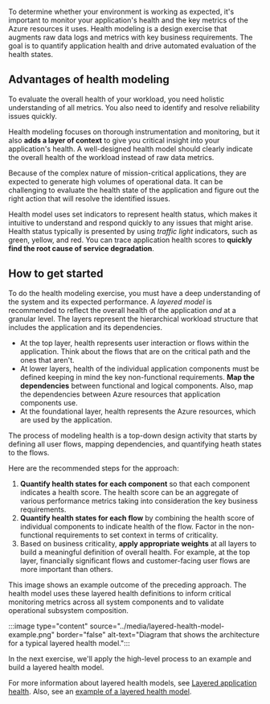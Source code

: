 
To determine whether your environment is working as expected, it's important to monitor your application's health and the key metrics of the Azure resources it uses. Health modeling is a design exercise that augments raw data logs and metrics with key business requirements. The goal is to quantify application health and drive automated evaluation of the health states.

## Advantages of health modeling

To evaluate the overall health of your workload, you need holistic understanding of all metrics. You also need to identify and resolve reliability issues quickly. 

Health modeling focuses on thorough instrumentation and monitoring, but it also **adds a layer of context** to give you critical insight into your application's health. A well-designed health model should clearly indicate the overall health of the workload instead of raw data metrics.

Because of the complex nature of mission-critical applications, they are expected to generate high volumes of operational data. It can be challenging to evaluate the health state of the application and figure out the right action that will resolve the identified issues.

Health model uses set indicators to represent health status, which makes it intuitive to understand and respond quickly to any issues that might arise. Health status typically is presented by using *traffic light* indicators, such as green, yellow, and red. You can trace application health scores to **quickly find the root cause of service degradation**.

## How to get started

To do the health modeling exercise, you must have a deep understanding of the system and its expected performance. A _layered model_ is recommended to reflect the overall health of the application _and_ at a granular level. The layers represent the hierarchical workload structure that includes the application and its dependencies. 

- At the top layer, health represents user interaction or flows within the application. Think about the flows that are on the critical path and the ones that aren't. 
- At lower layers, health of the individual application components must be defined keeping in mind the key non-functional requirements. **Map the dependencies** between functional and logical components. Also, map the dependencies between Azure resources that application components use.
- At the foundational layer, health represents the Azure resources, which are used by the application.

The process of modeling health is a top-down design activity that starts by defining all user flows, mapping dependencies, and quantifying heath states to the flows.

Here are the recommended steps for the approach:

1. **Quantify health states for each component** so that each component indicates a health score. The health score can be an aggregate of various performance metrics taking into consideration the key business requirements.
1. **Quantify health states for each flow** by combining the health score of individual components to indicate health of the flow. Factor in the non-functional requirements to set context in terms of criticality.
1. Based on business criticality, **apply appropriate weights** at all layers to build a meaningful definition of overall health. For example, at the top layer, financially significant flows and customer-facing user flows are more important than others. 

This image shows an example outcome of the preceding approach. The health model uses these layered health definitions to inform critical monitoring metrics across all system components and to validate operational subsystem composition.

:::image type="content" source="../media/layered-health-model-example.png" border="false" alt-text="Diagram that shows the architecture for a typical layered health model.":::

In the next exercise, we'll apply the high-level process to an example and build a layered health model. 

For more information about layered health models, see [Layered application health](/azure/architecture/framework/mission-critical/mission-critical-health-modeling#layered-application-health). Also, see an [example of a layered health model](/azure/architecture/framework/mission-critical/mission-critical-health-modeling#example---layered-health-model).